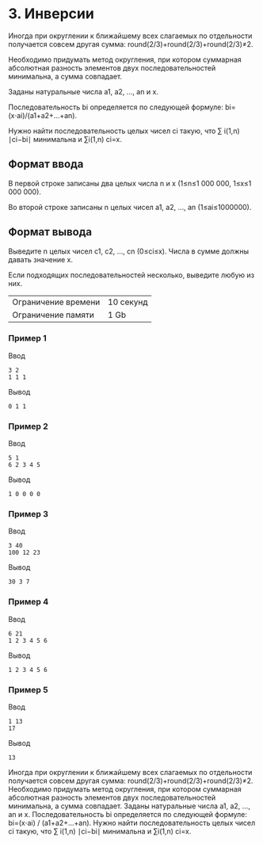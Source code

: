 # 3. Инверсии

Иногда при округлении к ближайшему всех слагаемых по отдельности получается совсем другая сумма: round(2/3)+round(2/3)+round(2/3)≠2.

Необходимо придумать метод округления, при котором суммарная абсолютная разность элементов двух последовательностей минимальна, а сумма совпадает.

Заданы натуральные числа a1​, a2, …, an и x. 

Последовательность bi определяется по следующей формуле: bi=(x⋅ai)/(a1+a2+…+an).

Нужно найти последовательность целых чисел ci такую, что ∑ i(1,n) ∣ci−bi∣ минимальна и ∑i(1,n) ci=x.

## Формат ввода

В первой строке записаны два целых числа n и x (1≤n≤1 000 000, 1≤x≤1 000 000).

Во второй строке записаны n целых чисел a1​, a2, …, an (1≤ai≤1000000).

## Формат вывода

Выведите n целых чисел c1​, c2, …, cn (0≤ci​≤x). Числа в сумме должны давать значение x.

Если подходящих последовательностей несколько, выведите любую из них.

<table>
 <tr>
    <td>Ограничение времени</td>
    <td>10 секунд</td>
 </tr>
 <tr>
    <td>Ограничение памяти</td>
    <td>1 Gb</td>
 </tr>
</table>

### Пример 1

Ввод

    3 2
    1 1 1
    

Вывод

    0 1 1

### Пример 2

Ввод

    5 1
    6 2 3 4 5
    

Вывод

    1 0 0 0 0

### Пример 3

Ввод

    3 40
    100 12 23
    

Вывод

    30 3 7  

### Пример 4

Ввод

    6 21
    1 2 3 4 5 6
    

Вывод

    1 2 3 4 5 6
    
### Пример 5

Ввод

    1 13
    17
    

Вывод

    13



Иногда при округлении к ближайшему всех слагаемых по отдельности получается совсем другая сумма: round(2/3)+round(2/3)+round(2/3)≠2.
Необходимо придумать метод округления, при котором суммарная абсолютная разность элементов двух последовательностей минимальна, а сумма совпадает.
Заданы натуральные числа a1​, a2, …, an и x. Последовательность bi определяется по следующей формуле: bi=(x⋅ai) / (a1+a2+…+an).
Нужно найти последовательность целых чисел ci такую, что ∑ i(1,n) ∣ci−bi∣ минимальна и ∑i(1,n) ci=x.

